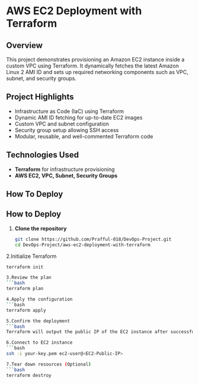 # AWS EC2 Deployment with Terraform

## Overview
This project demonstrates provisioning an Amazon EC2 instance inside a custom VPC using Terraform. It dynamically fetches the latest Amazon Linux 2 AMI ID and sets up required networking components such as VPC, subnet, and security groups.

## Project Highlights
- Infrastructure as Code (IaC) using Terraform  
- Dynamic AMI ID fetching for up-to-date EC2 images  
- Custom VPC and subnet configuration  
- Security group setup allowing SSH access  
- Modular, reusable, and well-commented Terraform code  

## Technologies Used
- **Terraform** for infrastructure provisioning  
- **AWS EC2, VPC, Subnet, Security Groups**  

## How To Deploy

## How to Deploy

1. **Clone the repository**
   ```bash
   git clone https://github.com/Prafful-018/DevOps-Project.git
   cd DevOps-Project/aws-ec2-deployment-with-terraform

2.Initialize Terraform
```bash
terraform init

3.Review the plan
```bash
terraform plan

4.Apply the configuration
```bash
terraform apply

5.Confirm the deployment
```bash
Terraform will output the public IP of the EC2 instance after successful apply.

6.Connect to EC2 instance
```bash
ssh -i your-key.pem ec2-user@<EC2-Public-IP>

7.Tear down resources (Optional)
```bash
terraform destroy





